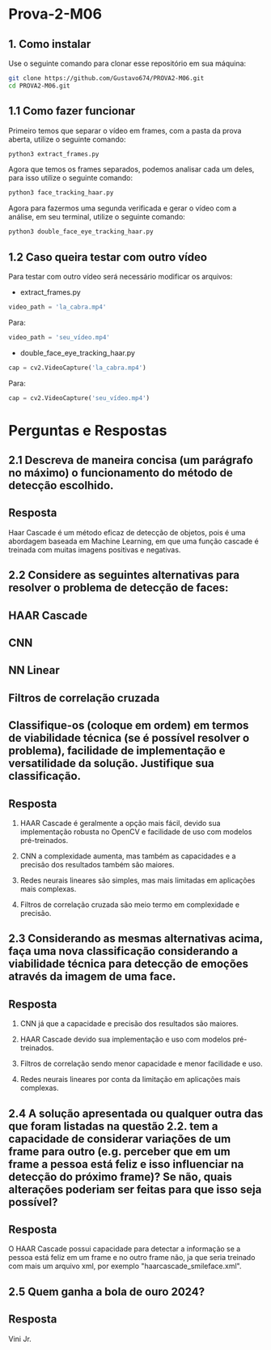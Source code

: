 # Prova-2-M06

## 1. Como instalar

Use o seguinte comando para clonar esse repositório em sua máquina:

```bash
git clone https://github.com/Gustavo674/PROVA2-M06.git
cd PROVA2-M06.git
```

## 1.1 Como fazer funcionar

Primeiro temos que separar o vídeo em frames, com a pasta da prova aberta, utilize o seguinte comando:

```bash
python3 extract_frames.py
```

Agora que temos os frames separados, podemos analisar cada um deles, para isso utilize o seguinte comando:

```bash
python3 face_tracking_haar.py
```

Agora para fazermos uma segunda verificada e gerar o vídeo com a análise, em seu terminal, utilize o seguinte comando:

```bash
python3 double_face_eye_tracking_haar.py
```

## 1.2 Caso queira testar com outro vídeo

Para testar com outro vídeo será necessário modificar os arquivos:

- extract_frames.py
```python
video_path = 'la_cabra.mp4'
```
Para:
```python
video_path = 'seu_vídeo.mp4'
```

- double_face_eye_tracking_haar.py

```python
cap = cv2.VideoCapture('la_cabra.mp4')
```
Para:
```python
cap = cv2.VideoCapture('seu_vídeo.mp4')
```

# Perguntas e Respostas

## 2.1 Descreva de maneira concisa (um parágrafo no máximo) o funcionamento do método de detecção escolhido.

## Resposta

Haar Cascade é um método eficaz de detecção de objetos, pois é uma abordagem baseada em Machine Learning, em que uma função cascade é treinada com muitas imagens positivas e negativas.

## 2.2 Considere as seguintes alternativas para resolver o problema de detecção de faces:

## HAAR Cascade
## CNN
## NN Linear
## Filtros de correlação cruzada
## Classifique-os (coloque em ordem) em termos de viabilidade técnica (se é possível resolver o problema), facilidade de implementação e versatilidade da solução. Justifique sua classificação.

## Resposta

1. HAAR Cascade é geralmente a opção mais fácil, devido sua implementação robusta no OpenCV e facilidade de uso com modelos pré-treinados. 

2. CNN a complexidade aumenta, mas também as capacidades e a precisão dos resultados também são maiores. 

3. Redes neurais lineares são simples, mas mais limitadas em aplicações mais complexas. 

4. Filtros de correlação cruzada são meio termo em complexidade e precisão.


## 2.3 Considerando as mesmas alternativas acima, faça uma nova classificação considerando a viabilidade técnica para detecção de emoções através da imagem de uma face.

## Resposta

1. CNN já que a capacidade e precisão dos resultados são maiores.

2. HAAR Cascade devido sua implementação e uso com modelos pré-treinados.

3. Filtros de correlação sendo menor capacidade e menor facilidade e uso.

4. Redes neurais lineares por conta da limitação em aplicações mais complexas.

## 2.4 A solução apresentada ou qualquer outra das que foram listadas na questão 2.2. tem a capacidade de considerar variações de um frame para outro (e.g. perceber que em um frame a pessoa está feliz e isso influenciar na detecção do próximo frame)? Se não, quais alterações poderiam ser feitas para que isso seja possível?

## Resposta

O HAAR Cascade possui capacidade para detectar a informação se a pessoa está feliz em um frame e no outro frame não, ja que seria treinado com mais um arquivo xml, por exemplo "haarcascade_smileface.xml".

## 2.5 Quem ganha a bola de ouro 2024?

## Resposta

Vini Jr.